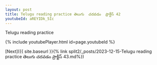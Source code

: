 ```yaml
---
layout: post
title: Telugu reading practice తెలుగు  చదవడం  ప్రాక్టీస్ 42
youtubeId: aREYIDk_5Ic
---
```

 
 
Telugu reading practice
 
 
 
 
 


{% include youtubePlayer.html id=page.youtubeId %}
 
[Next]({{ site.baseurl }}{% link  split2/_posts/2023-12-15-Telugu reading practice తెలుగు  చదవడం  ప్రాక్టీస్ 43.md%})
 
